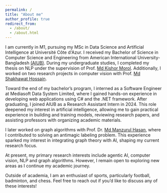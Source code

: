 ```yaml
---
permalink: /
title: "About me"
author_profile: true
redirect_from: 
  - /about/
  - /about.html
---
```

I am currently in M1, pursuing my MSc in Data Science and Artificial Intelligence at Université Côte d'Azur. I received my Bachelor of Science in Computer Science and Engineering from American International University-Bangladesh [(AIUB)](https://www.aiub.edu/). During my undergraduate studies, I completed my thesis on NLP under the supervision of Prof. [Md Kishor Morol](https://www.linkedin.com/in/kishormorol/). Additionally, I worked on two research projects in computer vision with Prof. [Md Shakhawat Hossain](https://iub.ac.bd/academics/departments/cse/faculty-and-staff/shakhawat).

Toward the end of my bachelor’s program, I interned as a Software Engineer at Mediasoft Data System Limited, where I gained hands-on experience in developing web applications using C# and the .NET framework. After graduating, I joined AIUB as a Research Assistant Intern in 2024. This role deepened my interest in artificial intelligence, allowing me to gain practical experience in building and training models, reviewing research papers, and assisting professors with organizing academic materials.

I later worked on graph algorithms with Prof. Dr. [Md Manzurul Hasan](https://www.aiub.edu/faculty-list/faculty-profile#manzurul@aiub.edu), where I contributed to solving an antimagic labeling problem. This experience sparked my interest in integrating graph theory with AI, shaping my current research focus.

At present, my primary research interests include agentic AI, computer vision, NLP and graph algorithms. However, I remain open to exploring new areas as I continue my academic journey.

Outside of academia, I am an enthusiast of sports, particularly football, badminton, and chess. Feel free to reach out if you’d like to discuss any of these interests!
 

